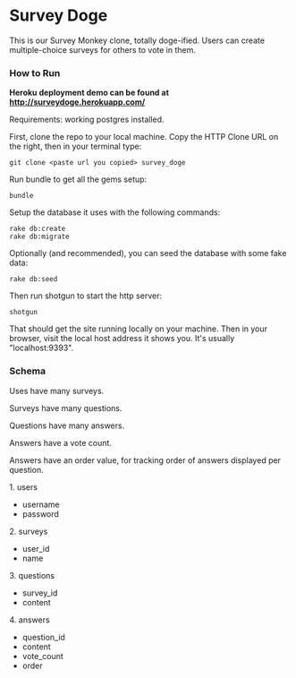 Survey Doge
============

This is our Survey Monkey clone, totally doge-ified. Users can create multiple-choice surveys for others to vote in them.


### How to Run

**Heroku deployment demo can be found at http://surveydoge.herokuapp.com/**

Requirements: working postgres installed.


First, clone the repo to your local machine. Copy the HTTP Clone URL on the right, then in your terminal type:
```
git clone <paste url you copied> survey_doge
```
Run bundle to get all the gems setup:
```
bundle
```
Setup the database it uses with the following commands:
```
rake db:create
rake db:migrate
```
Optionally (and recommended), you can seed the database with some fake data:
```
rake db:seed
```
Then run shotgun to start the http server:
```
shotgun
```
That should get the site running locally on your machine.
Then in your browser, visit the local host address it shows you. It's usually "localhost:9393".


### Schema

Uses have many surveys.

Surveys have many questions.

Questions have many answers.

Answers have a vote count.

Answers have an order value, for tracking order of answers displayed per question.

1\. users

  + username
  + password

2\. surveys

  + user_id
  + name

3\. questions

  + survey_id
  + content

4\. answers

  + question_id
  + content
  + vote_count
  + order 
